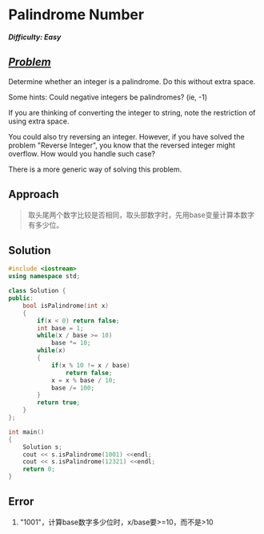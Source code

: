 # Palindrome Number

_**Difficulty: Easy**_

## _[Problem](https://leetcode.com/problems/palindrome-number/)_
Determine whether an integer is a palindrome. Do this without extra space.

Some hints:
Could negative integers be palindromes? (ie, -1)

If you are thinking of converting the integer to string, note the restriction of using extra space.

You could also try reversing an integer. However, if you have solved the problem "Reverse Integer", you know that the reversed integer might overflow. How would you handle such case?

There is a more generic way of solving this problem.

## Approach
>取头尾两个数字比较是否相同，取头部数字时，先用base变量计算本数字有多少位。

## Solution
```c++
#include <iostream>
using namespace std;

class Solution {
public:
    bool isPalindrome(int x) 
    {
        if(x < 0) return false;
        int base = 1;
        while(x / base >= 10)
            base *= 10;
        while(x)
        {
            if(x % 10 != x / base)
                return false;
            x = x % base / 10;
            base /= 100;
        }
        return true;
    }
};

int main()
{
    Solution s;
    cout << s.isPalindrome(1001) <<endl;
    cout << s.isPalindrome(12321) <<endl;
    return 0;
}
```

## Error

1. "1001"，计算base数字多少位时，x/base要>=10，而不是>10
